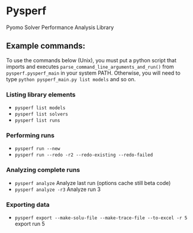 # Pysperf
Pyomo Solver Performance Analysis Library


## Example commands:

To use the commands below (Unix), you must put a python script that imports and executes `parse_command_line_arguments_and_run()` from `pysperf.pysperf_main` in your system PATH. Otherwise, you will need to type `python pysperf_main.py list models` and so on.

### Listing library elements
- `pysperf list models`
- `pysperf list solvers`
- `pysperf list runs`
### Performing runs
- `pysperf run --new`
- `pysperf run --redo -r2 --redo-existing --redo-failed`
### Analyzing complete runs
- `pysperf analyze` Analyze last run (options cache still beta code)
- `pysperf analyze -r3` Analyze run 3
### Exporting data
- `pysperf export --make-solu-file --make-trace-file --to-excel -r 5` export run 5
